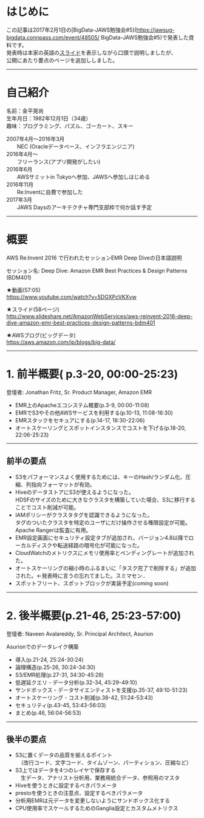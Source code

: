 # はじめに

この記事は2017年2月1日の[BigData-JAWS勉強会#5](https://jawsug-bigdata.connpass.com/event/48505/ BigData-JAWS勉強会#5)で発表した資料です。  
発表時は本家の英語の[スライド](http://www.slideshare.net/AmazonWebServices/aws-reinvent-2016-deep-dive-amazon-emr-best-practices-design-patterns-bdm401 "BDM401 Deep Dive: Amazon EMR")を表示しながら口頭で説明しましたが、  
公開にあたり要点のページを追加ししました。  

---
# 自己紹介

名前：金平晃尚  
生年月日：1982年12月1日（34歳）  
趣味：プログラミング、パズル、ゴーカート、スキー  

2007年4月～2016年3月  
　　NEC (Oracleデータベース、インフラエンジニア)  
2016年4月～  
　　フリーランス(アプリ開発がしたい)  
2016年6月  
　　AWSサミットin Tokyoへ参加、JAWSへ参加しはじめる  
2016年11月  
　　Re:Inventに自費で参加した  
2017年3月  
　　JAWS Daysのアーキテクチャ専門支部枠で何か話す予定  

---
# 概要

AWS Re:Invent 2016 で行われたセッションEMR Deep Diveの日本語説明

セッション名: Deep Dive: Amazon EMR Best Practices & Design Patterns (BDM401)

★動画(57:05)  
https://www.youtube.com/watch?v=5DGXPcVKXyw

★スライド(58ページ)  
http://www.slideshare.net/AmazonWebServices/aws-reinvent-2016-deep-dive-amazon-emr-best-practices-design-patterns-bdm401

★AWSブログ(ビッグデータ)  
https://aws.amazon.com/jp/blogs/big-data/

---
# 1. 前半概要( p.3-20, 00:00-25:23)

登壇者: Jonathan Fritz, Sr. Product Manager, Amazon EMR

- EMR上のApacheエコシステム概要(p.3-9, 00:00-11:08)  
- EMRでS3やその他AWSサービスを利用する(p.10-13, 11:08-16:30)  
- EMRスタックをセキュアにする(p.14-17, 16:30-22:06)  
- オートスケーリングとスポットインスタンスでコストを下げる(p.18-20, 22:06-25:23)  

---
## 前半の要点
- S3をパフォーマンスよく使用するためには、キーのHash/ランダム化、圧縮、列指向フォーマットが有効。
- HiveのデータストアにS3が使えるようになった。  
HDSFのサイズのために大きなクラスタを構築していた場合、S3に移行することでコスト削減が可能。
- IAMポリシーがクラスタタグを認識できるようになった。  
タグのついたクラスタを特定のユーザにだけ操作させる権限設定が可能。Apache Rangerは監査に有用。
- EMR設定画面にセキュリティ設定タブが追加され、バージョン4.8以降でローカルディスクや転送経路の暗号化が可能になった。
- CloudWatchのメトリクスにメモリ使用率とペンディングレートが追加された。
- オートスケーリングの縮小時のふるまいに「タスク完了で削除する」が追加された。←発表時に言うの忘れてました。スミマセン..
- スポットフリート、スポットブロックが実装予定(coming soon)

---
# 2. 後半概要(p.21-46, 25:23-57:00)

登壇者: Naveen Avalareddy, Sr. Principal Architect, Asurion

 Asurionでのデータレイク構築
- 導入(p.21-24, 25:24-30:24)
- 論理構造(p.25-26, 30:24-34:30)
- S3/EMR処理(p.27-31, 34:30-45:28)
- 低遅延クエリ - データ分析(p.32-34, 45:29-49:10)
- サンドボックス - データサイエンティストを支援(p.35-37, 49:10-51:23)
- オートスケーリング - コスト削減(p.38-42, 51:24-53:43)
- セキュリティ(p.43-45, 53:43-56:03)
- まとめ(p.46, 56:04-56:53)

---
## 後半の要点

- S3に置くデータの品質を揃えるポイント  
　（改行コード、文字コード、タイムゾーン、パーティション、圧縮など）
- S3上ではデータを4つのレイヤで保存する  
　生データ、アナリスト分析用、業務用統合データ、参照用のマスタ
- Hiveを使うときに設定するべきパラメータ
- prestoを使うときの注意点、設定するべきパラメータ
- 分析用EMRは元データを変更しないようにサンドボックス化する
- CPU使用率でスケールするためのGanglia設定とカスタムメトリクス
